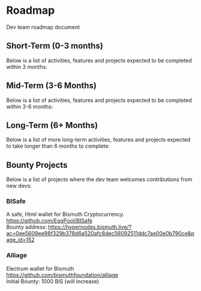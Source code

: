# Roadmap
Dev team roadmap document

## Short-Term (0-3 months)
Below is a list of activities, features and projects expected to be completed within 3 months:  

## Mid-Term (3-6 Months)
Below is a list of activities, features and projects expected to be completed within 3-6 months:  

## Long-Term (6+ Months)
Below is a list of more long-term activities, features and projects expected to take longer than 6 months to complete:  

## Bounty Projects
Below is a list of projects where the dev team welcomes contributions from new devs:  

### BISafe
A safe, Html wallet for Bismuth Cryptocurrency.  
https://github.com/EggPool/BISafe  
Bounty address: https://hypernodes.bismuth.live/?ac=0ee5609ee98f329b378d6a520afc8dec56092511ddc7ae00e0b790ce&page_id=152

### Alliage
Electrum wallet for Bismuth  
https://github.com/bismuthfoundation/alliage  
Initial Bounty: 1000 BIS (will increase)

